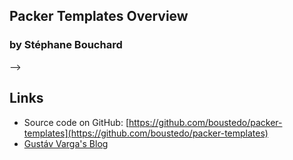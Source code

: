 <section data-state="no-title-footer">

# Packer Templates Overview

### by Stéphane Bouchard

-->

## Links

* Source code on GitHub: [https://github.com/boustedo/packer-templates](https://github.com/boustedo/packer-templates)
* [Gustáv Varga's Blog](https://blog.gusztavvargadr.me/5-packer-templates-for-net-development-with-hyper-v-and-virtualbox-c20aa47eaa3f)
